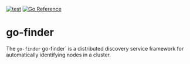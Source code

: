 [![test](https://github.com/cybergarage/go-finder/actions/workflows/make.yml/badge.svg)](https://github.com/cybergarage/go-finder/actions/workflows/make.yml)
 [![Go Reference](https://pkg.go.dev/badge/github.com/cybergarage/go-finder.svg)](https://pkg.go.dev/github.com/cybergarage/go-finder)

# go-finder

The `go-finder` go-finder` is a distributed discovery service framework for automatically identifying nodes in a cluster.
